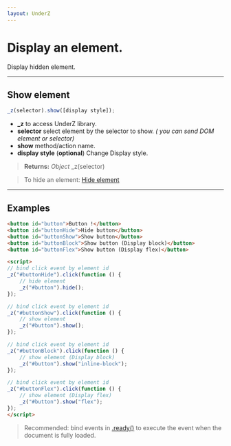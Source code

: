 ```yaml
---
layout: UnderZ
---
```

# Display an element.
Display hidden element.


***


## Show element
```js
_z(selector).show([display style]);
```

* **_z** to access UnderZ library.
* **selector** select element by the selector to show. _( you can send DOM element or selector)_
* **show** method/action name.
* **display style** (**optional**) Change Display style.

> **Returns:** _Object_ \_z(selector)

> To hide an element: [Hide element](https://hlack.github.io/UnderZ/-hide())


***


## Examples

```html
<button id="button">Button !</button>
<button id="buttonHide">Hide button</button>
<button id="buttonShow">Show button</button>
<button id="buttonBlock">Show button (Display block)</button>
<button id="buttonFlex">Show button (Display flex)</button>

<script>
// bind click event by element id
_z("#buttonHide").click(function () { 
	// hide element
	_z("#button").hide();
});

// bind click event by element id
_z("#buttonShow").click(function () { 
	// show element
	_z("#button").show();
});

// bind click event by element id
_z("#buttonBlock").click(function () { 
	// show element (Display block)
	_z("#button").show("inline-block");
});

// bind click event by element id
_z("#buttonFlex").click(function () { 
	// show element (Display flex)
	_z("#button").show("flex");
});
</script>
```


> Recommended: bind events in [.ready()](https://hlack.github.io/UnderZ/-ready()) to execute the event when the document is fully loaded.
